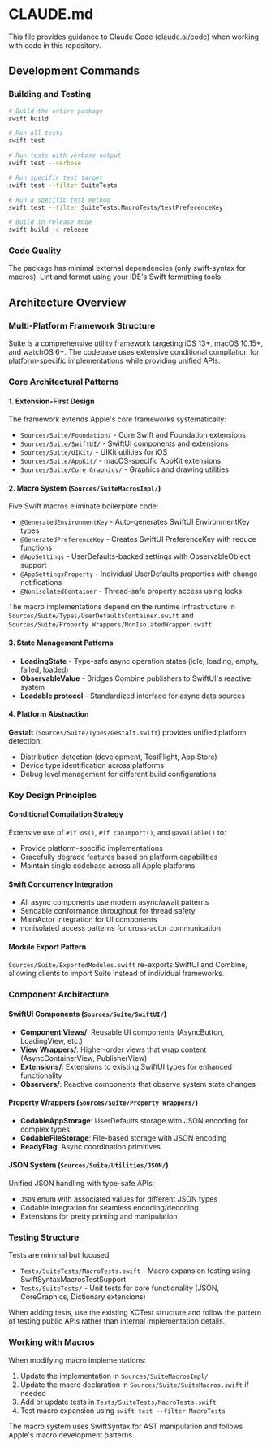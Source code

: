 # CLAUDE.md

This file provides guidance to Claude Code (claude.ai/code) when working with code in this repository.

## Development Commands

### Building and Testing
```bash
# Build the entire package
swift build

# Run all tests
swift test

# Run tests with verbose output
swift test --verbose

# Run specific test target
swift test --filter SuiteTests

# Run a specific test method
swift test --filter SuiteTests.MacroTests/testPreferenceKey

# Build in release mode
swift build -c release
```

### Code Quality
The package has minimal external dependencies (only swift-syntax for macros). Lint and format using your IDE's Swift formatting tools.

## Architecture Overview

### Multi-Platform Framework Structure
Suite is a comprehensive utility framework targeting iOS 13+, macOS 10.15+, and watchOS 6+. The codebase uses extensive conditional compilation for platform-specific implementations while providing unified APIs.

### Core Architectural Patterns

#### 1. Extension-First Design
The framework extends Apple's core frameworks systematically:
- `Sources/Suite/Foundation/` - Core Swift and Foundation extensions
- `Sources/Suite/SwiftUI/` - SwiftUI components and extensions  
- `Sources/Suite/UIKit/` - UIKit utilities for iOS
- `Sources/Suite/AppKit/` - macOS-specific AppKit extensions
- `Sources/Suite/Core Graphics/` - Graphics and drawing utilities

#### 2. Macro System (`Sources/SuiteMacrosImpl/`)
Five Swift macros eliminate boilerplate code:
- `@GeneratedEnvironmentKey` - Auto-generates SwiftUI EnvironmentKey types
- `@GeneratedPreferenceKey` - Creates SwiftUI PreferenceKey with reduce functions
- `@AppSettings` - UserDefaults-backed settings with ObservableObject support
- `@AppSettingsProperty` - Individual UserDefaults properties with change notifications
- `@NonisolatedContainer` - Thread-safe property access using locks

The macro implementations depend on the runtime infrastructure in `Sources/Suite/Types/UserDefaultsContainer.swift` and `Sources/Suite/Property Wrappers/NonIsolatedWrapper.swift`.

#### 3. State Management Patterns
- **LoadingState<Value>** - Type-safe async operation states (idle, loading, empty, failed, loaded)
- **ObservableValue<Value>** - Bridges Combine publishers to SwiftUI's reactive system
- **Loadable protocol** - Standardized interface for async data sources

#### 4. Platform Abstraction
**Gestalt** (`Sources/Suite/Types/Gestalt.swift`) provides unified platform detection:
- Distribution detection (development, TestFlight, App Store)
- Device type identification across platforms
- Debug level management for different build configurations

### Key Design Principles

#### Conditional Compilation Strategy
Extensive use of `#if os()`, `#if canImport()`, and `@available()` to:
- Provide platform-specific implementations
- Gracefully degrade features based on platform capabilities
- Maintain single codebase across all Apple platforms

#### Swift Concurrency Integration
- All async components use modern async/await patterns
- Sendable conformance throughout for thread safety
- MainActor integration for UI components
- nonisolated access patterns for cross-actor communication

#### Module Export Pattern
`Sources/Suite/ExportedModules.swift` re-exports SwiftUI and Combine, allowing clients to import Suite instead of individual frameworks.

### Component Architecture

#### SwiftUI Components (`Sources/Suite/SwiftUI/`)
- **Component Views/**: Reusable UI components (AsyncButton, LoadingView, etc.)
- **View Wrappers/**: Higher-order views that wrap content (AsyncContainerView, PublisherView)
- **Extensions/**: Extensions to existing SwiftUI types for enhanced functionality
- **Observers/**: Reactive components that observe system state changes

#### Property Wrappers (`Sources/Suite/Property Wrappers/`)
- **CodableAppStorage**: UserDefaults storage with JSON encoding for complex types
- **CodableFileStorage**: File-based storage with JSON encoding  
- **ReadyFlag**: Async coordination primitives

#### JSON System (`Sources/Suite/Utilities/JSON/`)
Unified JSON handling with type-safe APIs:
- `JSON` enum with associated values for different JSON types
- Codable integration for seamless encoding/decoding
- Extensions for pretty printing and manipulation

### Testing Structure

Tests are minimal but focused:
- `Tests/SuiteTests/MacroTests.swift` - Macro expansion testing using SwiftSyntaxMacrosTestSupport
- `Tests/SuiteTests/` - Unit tests for core functionality (JSON, CoreGraphics, Dictionary extensions)

When adding tests, use the existing XCTest structure and follow the pattern of testing public APIs rather than internal implementation details.

### Working with Macros

When modifying macro implementations:
1. Update the implementation in `Sources/SuiteMacrosImpl/`
2. Update the macro declaration in `Sources/Suite/SuiteMacros.swift` if needed
3. Add or update tests in `Tests/SuiteTests/MacroTests.swift`
4. Test macro expansion using `swift test --filter MacroTests`

The macro system uses SwiftSyntax for AST manipulation and follows Apple's macro development patterns.